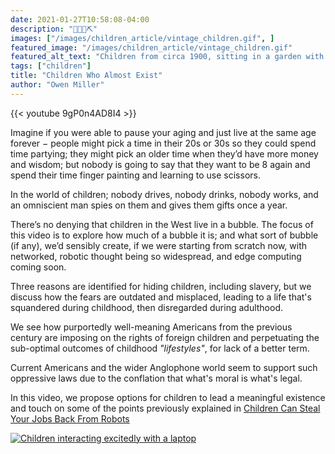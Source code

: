 ```yaml
---
date: 2021-01-27T10:58:08-04:00
description: "👧👦🔮⛏"
images: ["/images/children_article/vintage_children.gif", ]
featured_image: "/images/children_article/vintage_children.gif"
featured_alt_text: "Children from circa 1900, sitting in a garden with some dolls"
tags: ["children"]
title: "Children Who Almost Exist"
author: "Owen Miller"
---
```


{{< youtube 9gP0n4AD8I4 >}}

Imagine if you were able to pause your aging and just live at the same age forever − people might pick a time in their 20s or 30s so they could spend time partying; they might pick an older time when they’d have more money and wisdom; but nobody is going to say that they want to be 8 again and spend their time finger painting and learning to use scissors.

In the world of children; nobody drives, nobody drinks, nobody works, and an omniscient man spies on them and gives them gifts once a year.

There’s no denying that children in the West live in a bubble. The focus of this video is to explore how much of a bubble it is; and what sort of bubble (if any), we’d sensibly create, if we were starting from scratch now, with networked, robotic thought being so widespread, and edge computing coming soon.

Three reasons are identified for hiding children, including slavery, but we discuss how the fears are outdated and misplaced, leading to a life that's squandered during childhood, then disregarded during adulthood.

We see how purportedly well-meaning Americans from the previous century are imposing on the rights of foreign children and perpetuating the sub-optimal outcomes of childhood _"lifestyles"_, for lack of a better term.

Current Americans and the wider Anglophone world seem to support such oppressive laws due to the conflation that what's moral is what's legal.

In this video, we propose options for children to lead a meaningful existence and touch on some of the points previously explained in [Children Can Steal Your Jobs Back From Robots](https://www.linkedin.com/pulse/children-can-steal-your-jobs-back-from-robots-owen-miller/?lipi=urn%3Ali%3Apage%3Ad_flagship3_profile_view_base_post_details%3Brz4KJ3XfTjCm4dzDcPz%2BXA%3D%3D)

[![Children interacting excitedly with a laptop](/images/children_article/children_laptop.jpeg)](https://www.linkedin.com/pulse/children-can-steal-your-jobs-back-from-robots-owen-miller/?lipi=urn%3Ali%3Apage%3Ad_flagship3_profile_view_base_post_details%3Brz4KJ3XfTjCm4dzDcPz%2BXA%3D%3D)
